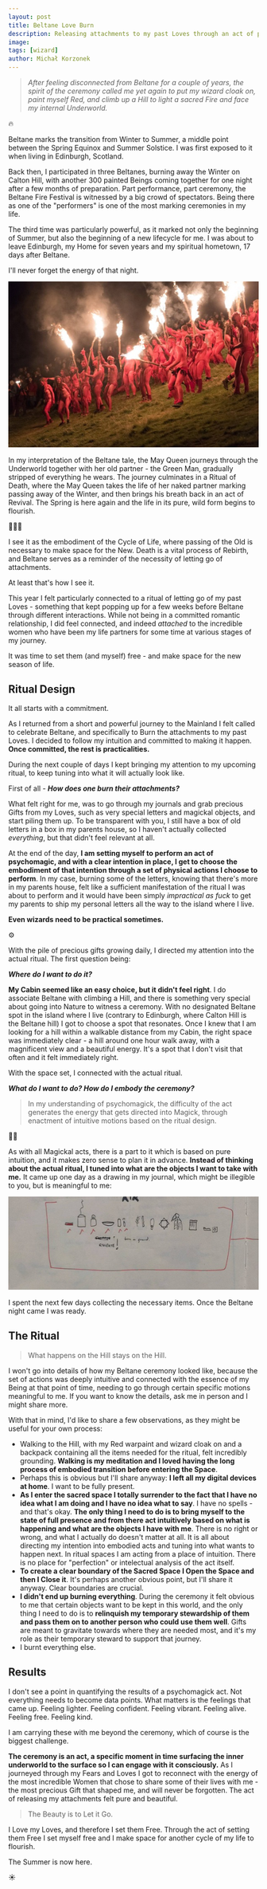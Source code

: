 ```yaml
---
layout: post
title: Beltane Love Burn
description: Releasing attachments to my past Loves through an act of psychomagick
image: 
tags: [wizard]
author: Michał Korzonek
---
```




> *After feeling disconnected from Beltane for a couple of years, the spirit of the ceremony called me yet again to put my wizard cloak on, paint myself Red, and climb up a Hill to light a sacred Fire and face my internal Underworld.*

🔥

Beltane marks the transition from Winter to Summer, a middle point between the Spring Equinox and Summer Solstice. I was first exposed to it when living in Edinburgh, Scotland. 

Back then, I participated in three Beltanes, burning away the Winter on Calton Hill, with another 300 painted Beings coming together for one night after a few months of preparation. Part performance, part ceremony, the Beltane Fire Festival is witnessed by a big crowd of spectators. Being there as one of the "performers" is one of the most marking ceremonies in my life.

The third time was particularly powerful, as it marked not only the beginning of Summer, but also the beginning of a new lifecycle for me. I was about to leave Edinburgh, my Home for seven years and my spiritual hometown, 17 days after Beltane.

I'll never forget the energy of that night.

![Reds and Beasties with torches running down the Hill](/assets/beltane-red-run.jpg)

In my interpretation of the Beltane tale, the May Queen journeys through the Underworld together with her old partner - the Green Man, gradually stripped of everything he wears. The journey culminates in a Ritual of Death, where the May Queen takes the life of her naked partner marking passing away of the Winter, and then brings his breath back in an act of Revival. The Spring is here again and the life in its pure, wild form begins to flourish.

🌱🌱🌱

I see it as the embodiment of the Cycle of Life, where passing of the Old is necessary to make space for the New. Death is a vital process of Rebirth, and Beltane serves as a reminder of the necessity of letting go of attachments.

At least that's how I see it.

This year I felt particularly connected to a ritual of letting go of my past Loves - something that kept popping up for a few weeks before Beltane through different interactions. While not being in a committed romantic relationship, I did feel connected, and indeed *attached* to the incredible women who have been my life partners for some time at various stages of my journey.

It was time to set them (and myself) free - and make space for the new season of life.

## Ritual Design

It all starts with a commitment.

As I returned from a short and powerful journey to the Mainland I felt called to celebrate Beltane, and specifically  to Burn the attachments to my past Loves. I decided to follow my intuition and committed to making it happen. **Once committed, the rest is practicalities.**

During the next couple of days I kept bringing my attention to my upcoming ritual, to keep tuning into what it will actually look like.

First of all - ***How does one burn their attachments?***

What felt right for me, was to go through my journals and grab precious Gifts from my Loves, such as very special letters and magickal objects, and start piling them up. To be transparent with you, I still have a box of old letters in a box in my parents house, so I haven't actually collected *everything*, but that didn't feel relevant at all.

At the end of the day, **I am setting myself to perform an act of psychomagic, and with a clear intention in place, I get to choose the embodiment of that intention through a set of physical actions I choose to perform**. In my case, burning some of the letters, knowing that there's more in my parents house, felt like a sufficient manifestation of the ritual I was about to perform and it would have been simply *impractical as fuck* to get my parents to ship my personal letters all the way to the island where I live. 

**Even wizards need to be practical sometimes.**

⚙️

With the pile of precious gifts growing daily, I directed my attention into the actual ritual. The first question being: 

***Where do I want to do it?***

**My Cabin seemed like an easy choice, but it didn't feel right**. I do associate Beltane with climbing a Hill, and there is something very special about going into Nature to witness a ceremony. With no designated Beltane spot in the island where I live (contrary to Edinburgh, where Calton Hill is the Beltane hill) I got to choose a spot that resonates. Once I knew that I am looking for a hill within a walkable distance from my Cabin, the right space was immediately clear - a hill around one hour walk away, with a magnificent view and a beautiful energy. It's a spot that I don't visit that often and it felt immediately right.

With the space set, I connected with the actual ritual. 

***What do I want to do? How do I embody the ceremony?***

> In my understanding of psychomagick, the difficulty of the act generates the energy that gets directed into Magick, through enactment of intuitive motions based on the ritual design.

🧙‍♂️

As with all Magickal acts, there is a part to it which is based on pure intuition, and it makes zero sense to plan it in advance. **Instead of thinking about the actual ritual, I tuned into what are the objects I want to take with me.** It came up one day as a drawing in my journal, which might be illegible to you, but is meaningful to me:

![journal scan with ritual objects](/assets/beltane-objects.jpg)

I spent the next few days collecting the necessary items. Once the Beltane night came I was ready.

## The Ritual

> What happens on the Hill stays on the Hill.

I won't go into details of how my Beltane ceremony looked like, because the set of actions was deeply intuitive and connected with the essence of my Being at that point of time, needing to go through certain specific motions meaningful to me. If you want to know the details, ask me in person and I might share more.

With that in mind, I'd like to share a few observations, as they might be useful for your own process:

- Walking to the Hill, with my Red warpaint and wizard cloak on and a backpack containing all the items needed for the ritual, felt incredibly grounding. **Walking is my meditation and I loved having the long process of embodied transition before entering the Space**.
- Perhaps this is obvious but I'll share anyway: **I left all my digital devices at home**. I want to be fully present.
- **As I enter the sacred space I totally surrender to the fact that I have no idea what I am doing and I have no idea what to say**. I have no spells - and that's okay. **The only thing I need to do is to bring myself to the state of full presence and from there act intuitively based on what is happening and what are the objects I have with me**. There is no right or wrong, and what I actually do doesn't matter at all. It is all about directing my intention into embodied acts and tuning into what wants to happen next. In ritual spaces I am acting from a place of intuition. There is no place for "perfection" or intelectual analysis of the act itself.
- **To create a clear boundary of the Sacred Space I Open the Space and then I Close it**. It's perhaps another obvious point, but I'll share it anyway. Clear boundaries are crucial.
- **I didn't end up burning everything**. During the ceremony it felt obvious to me that certain objects want to be kept in this world, and the only thing I need to do is to **relinquish my temporary stewardship of them and pass them on to another person who could use them well**.  Gifts are meant to gravitate towards where they are needed most, and it's my role as their temporary steward to support that journey.
- I burnt everything else.

## Results

I don't see a point in quantifying the results of a psychomagick act. Not everything needs to become data points. What matters is the feelings that came up. Feeling lighter. Feeling confident. Feeling vibrant. Feeling alive. Feeling free. Feeling kind.

I am carrying these with me beyond the ceremony, which of course is the biggest challenge.

**The ceremony is an act, a specific moment in time surfacing the inner underworld to the surface so I can engage with it consciously.** As I journeyed through my Fears and Loves I got to reconnect with the energy of the most incredible Women that chose to share some of their lives with me - the most precious Gift that shaped me, and will never be forgotten. The act of releasing my attachments felt pure and beautiful.

> The Beauty is to Let it Go.

I Love my Loves, and therefore I set them Free. Through the act of setting them Free I set myself free and I make space for another cycle of my life to flourish.

The Summer is now here.

☀️









